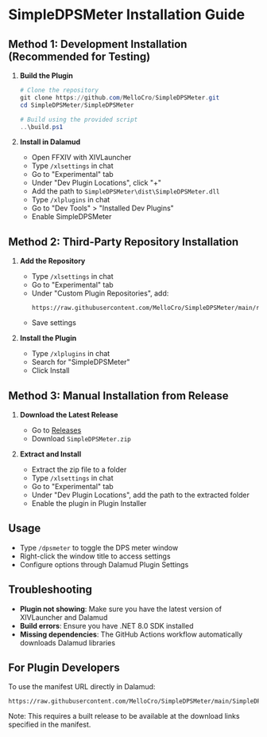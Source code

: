 # SimpleDPSMeter Installation Guide

## Method 1: Development Installation (Recommended for Testing)

1. **Build the Plugin**
   ```powershell
   # Clone the repository
   git clone https://github.com/MelloCro/SimpleDPSMeter.git
   cd SimpleDPSMeter/SimpleDPSMeter
   
   # Build using the provided script
   ..\build.ps1
   ```

2. **Install in Dalamud**
   - Open FFXIV with XIVLauncher
   - Type `/xlsettings` in chat
   - Go to "Experimental" tab
   - Under "Dev Plugin Locations", click "+"
   - Add the path to `SimpleDPSMeter\dist\SimpleDPSMeter.dll`
   - Type `/xlplugins` in chat
   - Go to "Dev Tools" > "Installed Dev Plugins"
   - Enable SimpleDPSMeter

## Method 2: Third-Party Repository Installation

1. **Add the Repository**
   - Type `/xlsettings` in chat
   - Go to "Experimental" tab
   - Under "Custom Plugin Repositories", add:
     ```
     https://raw.githubusercontent.com/MelloCro/SimpleDPSMeter/main/repo.json
     ```
   - Save settings

2. **Install the Plugin**
   - Type `/xlplugins` in chat
   - Search for "SimpleDPSMeter"
   - Click Install

## Method 3: Manual Installation from Release

1. **Download the Latest Release**
   - Go to [Releases](https://github.com/MelloCro/SimpleDPSMeter/releases)
   - Download `SimpleDPSMeter.zip`

2. **Extract and Install**
   - Extract the zip file to a folder
   - Type `/xlsettings` in chat
   - Go to "Experimental" tab
   - Under "Dev Plugin Locations", add the path to the extracted folder
   - Enable the plugin in Plugin Installer

## Usage

- Type `/dpsmeter` to toggle the DPS meter window
- Right-click the window title to access settings
- Configure options through Dalamud Plugin Settings

## Troubleshooting

- **Plugin not showing**: Make sure you have the latest version of XIVLauncher and Dalamud
- **Build errors**: Ensure you have .NET 8.0 SDK installed
- **Missing dependencies**: The GitHub Actions workflow automatically downloads Dalamud libraries

## For Plugin Developers

To use the manifest URL directly in Dalamud:
```
https://raw.githubusercontent.com/MelloCro/SimpleDPSMeter/main/SimpleDPSMeter/SimpleDPSMeter.json
```

Note: This requires a built release to be available at the download links specified in the manifest.